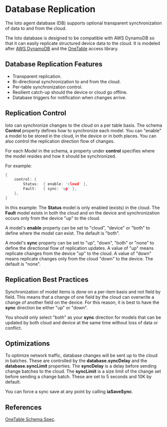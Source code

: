 # Database Replication

The Ioto agent database (DB) supports optional transparent synchronization of data to and from the cloud.

The Ioto database is designed to be compatible with AWS DynamoDB so that it can easily replicate structured device data to the cloud. It is modeled after [AWS DynamoDB](https://aws.amazon.com/dynamodb/) and the [OneTable](https://doc.onetable.io/) access library.

## Database Replication Features

* Transparent replication.
* Bi-directional synchronization to and from the cloud.
* Per-table synchronization control.
* Resilient catch-up should the device or cloud go offline.
* Database triggers for notification when changes arrive.

## Replication Control

Ioto can synchronize changes to the cloud on a per table basis. The schema **Control** property defines how to synchronize each model. You can "enable" a model to be stored in the cloud, in the device or in both places. You can also control the replication direction flow of changes.

For each Model in the schema, a property under **control** specifies where the model resides and how it should be synchronized.

For example:

```c
{
    control: {
        Status:  { enable: 'cloud' },
        Fault:   { sync: 'up' },
    },  
}
```

In this example: The **Status** model is only enabled (exists) in the cloud. The **Fault** model exists in both the cloud and on the device and synchronization occurs only from the device "up" to the cloud.

A model's **enable** property can be set to "cloud", "device" or "both" to define where the model can exist. The default is "both".

A model's **sync** property can be set to "up", "down", "both" or "none" to define the directional flow of replication updates. A value of "up" means replicate changes from the device "up" to the cloud. A value of "down" means replicate changes only from the cloud "down" to the device. The default is "none".

## Replication Best Practices

Synchronization of model items is done on a per-item basis and not field by field. This means that a change of one field by the cloud can overwrite a change of another field on the device. For this reason, it is best to have the **sync** direction be either "up" or "down".

You should only select "both" as your **sync** direction for models that can be updated by both cloud and device at the same time without loss of data or conflict.

## Optimizations

To optimize network traffic, database changes will be sent up to the cloud in batches. These are controlled by the **database.syncDelay** and the **database.syncLimit** properties. The **syncDelay** is a delay before sending change batches to the cloud. The **syncLimit** is a size limit of the change set before sending a change batch. These are set to 5 seconds and 10K by default.

You can force a sync save at any point by calling **iaSaveSync**.


## References

[OneTable Schema Spec](https://github.com/sensedeep/dynamodb-onetable/blob/main/doc/schema-1.1.0.md).
